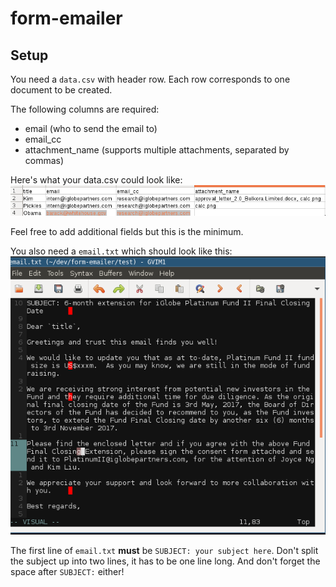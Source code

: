 # form-emailer 

## Setup
You need a `data.csv` with header row.
Each row corresponds to one document to be created.

The following columns are required:
* email (who to send the email to)
* email_cc
* attachment_name (supports multiple attachments, separated by commas)

Here's what your data.csv could look like: ![data.csv](img/data.csv.png)

Feel free to add additional fields but this is the minimum.

You also need a `email.txt` which should look like this: ![email.txt](img/email.txt.png) 

The first line of `email.txt` **must** be `SUBJECT: your subject here`. Don't split the subject up into two lines, it has to be one line long. And don't forget the space after `SUBJECT:` either!



